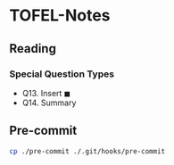 # TOFEL-Notes

## Reading

### Special Question Types

- Q13. Insert
  $\blacksquare$
- Q14. Summary

## Pre-commit

```sh
cp ./pre-commit ./.git/hooks/pre-commit
```
